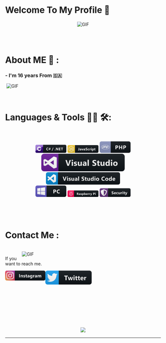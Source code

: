 # Welcome To My Profile 👋

<div align="center">
<img hight="300" width="700" alt="GIF" align="center" src="https://img.izismile.com/img/img6/20131028/1000/the_coolest_msdos_viruses_ever_created_02.gif">
</div>

</br>
</br>
</br>


# About ME 💬 :

### - I'm 16 years  From 🇸🇦

<img hight="400" width="500" alt="GIF" align="right" src="https://img.izismile.com/img/img6/20131028/1000/the_coolest_msdos_viruses_ever_created_10.gif">

</br>
</br>
</br>



# Languages & Tools 👨‍💻 🛠:
</br>

<p align="center">

<!-- For more icons please follow  https://github.com/MikeCodesDotNET/ColoredBadges -->
<img src="https://raw.githubusercontent.com/MikeCodesDotNET/ColoredBadges/master/svg/dev/languages/csharp_dotnet.svg" alt="csharp"  width="100" hight="50">
<img src="https://raw.githubusercontent.com/MikeCodesDotNET/ColoredBadges/master/svg/dev/languages/js.svg" alt="js" width="100" hight="50">
<img src="https://raw.githubusercontent.com/MikeCodesDotNET/ColoredBadges/master/svg/dev/languages/php.svg" alt="php" width="100" hight="50">
</br>
<img src="https://raw.githubusercontent.com/MikeCodesDotNET/ColoredBadges/master/svg/dev/tools/visualstudio.svg" alt="vs" width="270" hight="50">
<img src="https://raw.githubusercontent.com/MikeCodesDotNET/ColoredBadges/master/svg/dev/tools/visualstudio_code.svg" alt="visualstudio_code" width="240" hight="50">
</br>
<img src="https://raw.githubusercontent.com/MikeCodesDotNET/ColoredBadges/master/svg/devices/pc.svg" alt="pc" width="100" hight="50">
<img src="https://raw.githubusercontent.com/MikeCodesDotNET/ColoredBadges/master/svg/devices/raspberrypi.svg" alt="ras" width="100" hight="50">
<img src="https://raw.githubusercontent.com/MikeCodesDotNET/ColoredBadges/master/svg/dev/misc/security.svg" alt="sec" width="100" hight="50">
</p>
</br>
</br>
</br>



# Contact Me :

<p>
 </br>


<img hight="320" width="450" align="right" alt="GIF" src="https://img.izismile.com/img/img6/20131028/1000/the_coolest_msdos_viruses_ever_created_14.gif">


If you want to reach me.

<a href="https://instagram.com/ilord4tb">
 <img align="left" alt="hotmail" width="130" hight="100" src="https://raw.githubusercontent.com/MikeCodesDotNET/ColoredBadges/master/svg/social/instagram.svg" />
</a>
<a href="https://twitter.com/mf6f">
  <img align="left" alt="Telegram" width="150" hight="100" src="https://raw.githubusercontent.com/MikeCodesDotNET/ColoredBadges/master/svg/social/twitter.svg" />
</br>
</br>
</br>
</br>
</br>
</br>
</br>
</br>
</br>
</br>



<p align="center" >  
  <a href="https://github.com/anuraghazra/github-readme-stats"> 
<img  src="https://github-readme-stats.vercel.app/api/top-langs/?username=511j&layout=compact&theme=tokyonight"/>
  </a>
  </p>

*************
